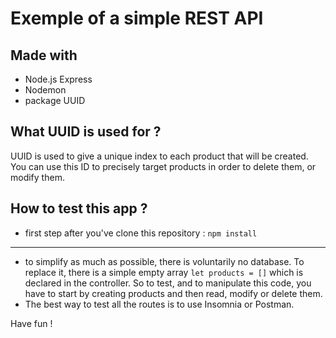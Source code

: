 # Exemple of a simple REST API

## Made with

- Node.js Express
- Nodemon
- package UUID

## What UUID is used for ?

UUID is used to give a unique index to each product that will be created.
You can use this ID to precisely target products in order to delete them, or modify them.

## How to test this app ?

- first step after you've clone this repository : `npm install`

-------

- to simplify as much as possible, there is voluntarily no database.
To replace it, there is a simple empty array `let products = []` which is declared in the controller.
So to test, and to manipulate this code, you have to start by creating products and then read, modify or delete them.
- The best way to test all the routes is to use Insomnia or Postman.

Have fun !
